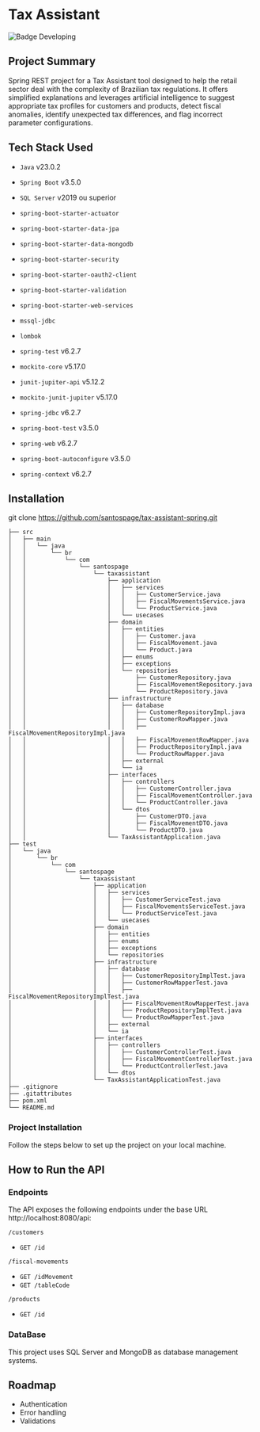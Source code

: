 # Tax Assistant

![Badge Developing](http://img.shields.io/static/v1?label=STATUS&message=DEVELOPING&color=GREEN)

## Project Summary

Spring REST project for a Tax Assistant tool designed to help the retail sector deal with the complexity of Brazilian
tax regulations. It offers simplified explanations and leverages artificial intelligence to suggest appropriate tax
profiles for customers and products, detect fiscal anomalies, identify unexpected tax differences, and flag incorrect
parameter configurations.

## Tech Stack Used

- `Java` v23.0.2
- `Spring Boot` v3.5.0
- `SQL Server` v2019 ou superior

- `spring-boot-starter-actuator`
- `spring-boot-starter-data-jpa`
- `spring-boot-starter-data-mongodb`
- `spring-boot-starter-security`
- `spring-boot-starter-oauth2-client`
- `spring-boot-starter-validation`
- `spring-boot-starter-web-services`
- `mssql-jdbc`
- `lombok`

- `spring-test` v6.2.7
- `mockito-core` v5.17.0
- `junit-jupiter-api` v5.12.2
- `mockito-junit-jupiter` v5.17.0
- `spring-jdbc` v6.2.7
- `spring-boot-test` v3.5.0
- `spring-web` v6.2.7
- `spring-boot-autoconfigure` v3.5.0
- `spring-context` v6.2.7

## Installation

git clone https://github.com/santospage/tax-assistant-spring.git

```
├── src
│   ├── main
│   │   └── java
│   │       └── br
│   │           └── com
│   │               └── santospage
│   │                   └── taxassistant
│   │                       ├── application
│   │                       │   ├── services
│   │                       │   │   ├── CustomerService.java
│   │                       │   │   ├── FiscalMovementsService.java
│   │                       │   │   └── ProductService.java
│   │                       │   └── usecases
│   │                       ├── domain
│   │                       │   ├── entities
│   │                       │   │   ├── Customer.java
│   │                       │   │   ├── FiscalMovement.java
│   │                       │   │   └── Product.java
│   │                       │   ├── enums
│   │                       │   ├── exceptions
│   │                       │   └── repositories
│   │                       │       ├── CustomerRepository.java
│   │                       │       ├── FiscalMovementRepository.java
│   │                       │       └── ProductRepository.java
│   │                       ├── infrastructure
│   │                       │   ├── database
│   │                       │   │   ├── CustomerRepositoryImpl.java
│   │                       │   │   ├── CustomerRowMapper.java
│   │                       │   │   ├── FiscalMovementRepositoryImpl.java
│   │                       │   │   ├── FiscalMovementRowMapper.java
│   │                       │   │   ├── ProductRepositoryImpl.java
│   │                       │   │   └── ProductRowMapper.java
│   │                       │   ├── external
│   │                       │   └── ia
│   │                       ├── interfaces
│   │                       │   ├── controllers
│   │                       │   │   ├── CustomerController.java
│   │                       │   │   ├── FiscalMovementController.java
│   │                       │   │   └── ProductController.java
│   │                       │   └── dtos
│   │                       │       ├── CustomerDTO.java
│   │                       │       ├── FiscalMovementDTO.java
│   │                       │       └── ProductDTO.java
│   │                       └── TaxAssistantApplication.java
├── test
│   └── java
│       └── br
│           └── com
│               └── santospage
│                   └── taxassistant
│                       ├── application
│                       │   ├── services
│                       │   │   ├── CustomerServiceTest.java
│                       │   │   ├── FiscalMovementsServiceTest.java
│                       │   │   └── ProductServiceTest.java
│                       │   └── usecases
│                       ├── domain
│                       │   ├── entities
│                       │   ├── enums
│                       │   ├── exceptions
│                       │   └── repositories
│                       ├── infrastructure
│                       │   ├── database
│                       │   │   ├── CustomerRepositoryImplTest.java
│                       │   │   ├── CustomerRowMapperTest.java
│                       │   │   ├── FiscalMovementRepositoryImplTest.java
│                       │   │   ├── FiscalMovementRowMapperTest.java
│                       │   │   ├── ProductRepositoryImplTest.java
│                       │   │   └── ProductRowMapperTest.java
│                       │   ├── external
│                       │   └── ia
│                       ├── interfaces
│                       │   ├── controllers
│                       │   │   ├── CustomerControllerTest.java
│                       │   │   ├── FiscalMovementControllerTest.java
│                       │   │   └── ProductControllerTest.java
│                       │   └── dtos
│                       └── TaxAssistantApplicationTest.java
├── .gitignore
├── .gitattributes
├── pom.xml
└── README.md

```

### Project Installation

Follow the steps below to set up the project on your local machine.

## How to Run the API

### Endpoints

The API exposes the following endpoints under the base URL http://localhost:8080/api:

`/customers`

- `GET /id`

`/fiscal-movements`

- `GET /idMovement`
- `GET /tableCode`

`/products`

- `GET /id`

### DataBase

This project uses SQL Server and MongoDB as database management systems.

## Roadmap

- Authentication
- Error handling
- Validations
